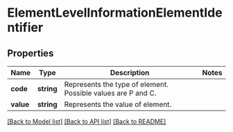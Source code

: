 # ElementLevelInformationElementIdentifier

## Properties
Name | Type | Description | Notes
------------ | ------------- | ------------- | -------------
**code** | **string** | Represents the type of element. Possible values are P and C. | 
**value** | **string** | Represents the value of element. | 

[[Back to Model list]](../../README.md#documentation-for-models) [[Back to API list]](../../README.md#documentation-for-api-endpoints) [[Back to README]](../../README.md)


